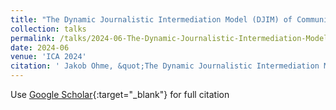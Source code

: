 ```yaml
---
title: "The Dynamic Journalistic Intermediation Model (DJIM) of Communicative Transaction in a Networked Public Sphere"
collection: talks
permalink: /talks/2024-06-The-Dynamic-Journalistic-Intermediation-Model-DJIM-of-Communicative-Transaction-in-a-Networked-Public-Sphere
date: 2024-06
venue: 'ICA 2024'
citation: ' Jakob Ohme, &quot;The Dynamic Journalistic Intermediation Model (DJIM) of Communicative Transaction in a Networked Public Sphere.&quot; ICA 2024, 1900.'
---
```

Use [Google Scholar](https://scholar.google.com/scholar?q=The+Dynamic+Journalistic+Intermediation+Model+(DJIM)+of+Communicative+Transaction+in+a+Networked+Public+Sphere){:target="_blank"} for full citation